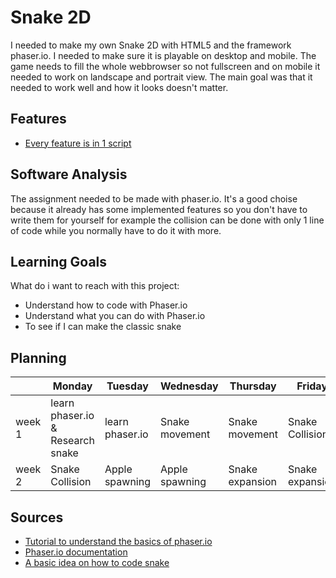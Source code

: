 # Snake 2D

I needed to make my own Snake 2D with HTML5 and the framework phaser.io. I needed to make sure it is playable on desktop and mobile. The game needs to fill the whole webbrowser so not fullscreen and on mobile it needed to work on landscape and portrait view. The main goal was that it needed to work well and how it looks doesn't matter.

## Features

- [Every feature is in 1 script](https://github.com/ColinvD/ProefOpdrachten/blob/master/Snake/script.js)

## Software Analysis
The assignment needed to be made with phaser.io. It's a good choise because it already has some implemented features so you don't have to write them for yourself for example the collision can be done with only 1 line of code while you normally have to do it with more.

## Learning Goals
What do i want to reach with this project:
- Understand how to code with Phaser.io
- Understand what you can do with Phaser.io
- To see if I can make the classic snake

## Planning

| | Monday | Tuesday | Wednesday | Thursday | Friday |
| --- | --- | --- | --- | --- | --- |
|week 1 | learn phaser.io & Research snake | learn phaser.io | Snake movement | Snake movement | Snake Collision |
|week 2 | Snake Collision | Apple spawning | Apple spawning | Snake expansion | Snake expansion |

## Sources

- [Tutorial to understand the basics of phaser.io](http://phaser.io/tutorials/making-your-first-phaser-3-game/index)
- [Phaser.io documentation](https://photonstorm.github.io/phaser3-docs/)
- [A basic idea on how to code snake](https://codeincomplete.com/posts/starting-snakes/)
